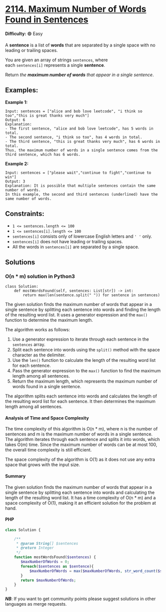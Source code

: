 # [2114. Maximum Number of Words Found in Sentences](https://leetcode.com/problems/maximum-number-of-words-found-in-sentences/)

**Difficulty:** :green_circle: Easy

A **sentence** is a list of **words** that are separated by a single space with no leading or trailing spaces.

You are given an array of strings `sentences`, where each `sentences[i]` represents a single **sentence**.

Return *the **maximum number of words** that appear in a single sentence*.

## Examples:

**Example 1:**

```
Input: sentences = ["alice and bob love leetcode", "i think so too","this is great thanks very much"]
Output: 6
Explanation:
- The first sentence, "alice and bob love leetcode", has 5 words in total.
- The second sentence, "i think so too", has 4 words in total.
- The third sentence, "this is great thanks very much", has 6 words in total.
Thus, the maximum number of words in a single sentence comes from the third sentence, which has 6 words.

```

**Example 2:**

```
Input: sentences = ["please wait","continue to fight","continue to win"]
Output: 3
Explanation: It is possible that multiple sentences contain the same number of words.
In this example, the second and third sentences (underlined) have the same number of words.

```

## Constraints:

- `1 <= sentences.length <= 100`
- `1 <= sentences[i].length <= 100`
- `sentences[i]` consists only of lowercase English letters and `' '` only.
- `sentences[i]` does not have leading or trailing spaces.
- All the words in `sentences[i]` are separated by a single space.

## Solutions

### O(n * m) solution in Python3

```python3
class Solution:
    def mostWordsFound(self, sentences: List[str]) -> int:
        return max(len(sentence.split(" ")) for sentence in sentences)
```

The given solution finds the maximum number of words that appear in a single sentence by splitting each sentence into words and finding the length of the resulting word list. It uses a generator expression and the `max()` function to determine the maximum length.

The algorithm works as follows:
1. Use a generator expression to iterate through each sentence in the `sentences` array.
2. Split each sentence into words using the `split()` method with the space character as the delimiter.
3. Use the `len()` function to calculate the length of the resulting word list for each sentence.
4. Pass the generator expression to the `max()` function to find the maximum length among all sentences.
5. Return the maximum length, which represents the maximum number of words found in a single sentence.

The algorithm splits each sentence into words and calculates the length of the resulting word list for each sentence. It then determines the maximum length among all sentences.

#### Analysis of Time and Space Complexity

The time complexity of this algorithm is O(n * m), where n is the number of sentences and m is the maximum number of words in a single sentence. The algorithm iterates through each sentence and splits it into words, which takes O(m) time. Since the maximum number of words can be at most 100, the overall time complexity is still efficient.

The space complexity of the algorithm is O(1) as it does not use any extra space that grows with the input size.

#### Summary

The given solution finds the maximum number of words that appear in a single sentence by splitting each sentence into words and calculating the length of the resulting word list. It has a time complexity of O(n * m) and a space complexity of O(1), making it an efficient solution for the problem at hand.

#### PHP

```php
class Solution {

    /**
     * @param String[] $sentences
     * @return Integer
     */
    function mostWordsFound($sentences) {
       $maxNumberOfWords = 0;
       foreach($sentences as $sentence){
           $maxNumberOfWords = max($maxNumberOfWords, str_word_count($sentence));
       } 
       return $maxNumberOfWords;
    }
}
```
***NB***: If you want to get community points please suggest solutions in other languages as merge requests.
